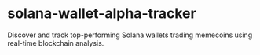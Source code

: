 # solana-wallet-alpha-tracker
Discover and track top-performing Solana wallets trading memecoins using real-time blockchain analysis.
